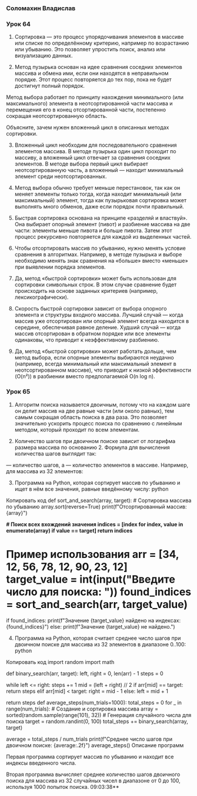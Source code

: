 ### Соломахин Владислав
### Урок 64

1) Сортировка — это процесс упорядочивания элементов в массиве или списке по определённому критерию, например по возрастанию или убыванию. Это позволяет упростить поиск, анализ или визуализацию данных.

2) Метод пузырька основан на идее сравнения соседних элементов массива и обмена ими, если они находятся в неправильном порядке. Этот процесс повторяется до тех пор, пока не будет достигнут полный порядок.

Метод выбора работает по принципу нахождения минимального (или максимального) элемента в неотсортированной части массива и перемещения его в конец отсортированной части, постепенно сокращая неотсортированную область.

Объясните, зачем нужен вложенный цикл в описанных методах сортировки.

3) Вложенный цикл необходим для последовательного сравнения элементов массива. В методе пузырька один цикл проходит по массиву, а вложенный цикл отвечает за сравнения соседних элементов. В методе выбора первый цикл выбирает неотсортированную часть, а вложенный — находит минимальный элемент среди неотсортированных.

4) Метод выбора обычно требует меньше перестановок, так как он меняет элементы только тогда, когда находит минимальный (или максимальный) элемент, тогда как пузырьковая сортировка может выполнять много обменов, даже если порядок почти правильный.

5) Быстрая сортировка основана на принципе «разделяй и властвуй». Она выбирает опорный элемент (пивот) и разбиение массива на две части: элементы меньше пивота и больше пивота. Затем этот процесс рекурсивно повторяется для каждой из выделенных частей.

6) Чтобы отсортировать массив по убыванию, нужно менять условие сравнения в алгоритмах. Например, в методе пузырька и выборе необходимо менять знак сравнения на «больше» вместо «меньше» при выявлении порядка элементов.

7) Да, метод «быстрой сортировки» может быть использован для сортировки символьных строк. В этом случае сравнение будет происходить на основе заданных критериев (например, лексикографически).

8) Скорость быстрой сортировки зависит от выбора опорного элемента и структуры входного массива. Лучший случай — когда массив уже отсортирован или опорный элемент всегда находится в середине, обеспечивая равное деление. Худший случай — когда массив отсортирован в обратном порядке или все элементы одинаковы, что приводит к неэффективному разбиению.

9) Да, метод «быстрой сортировки» может работать дольше, чем метод выбора, если опорные элементы выбираются неудачно (например, всегда минимальный или максимальный элемент в неотсортированном массиве), что приводит к низкой эффективности (O(n²)) в разбиении вместо предполагаемой O(n log n).


### Урок 65

1) Алгоритм поиска называется двоичным, потому что на каждом шаге он делит массив на две равные части (или около равных), тем самым сокращая область поиска в два раза. Это позволяет значительно ускорить процесс поиска по сравнению с линейным методом, который проходит по всем элементам.

2) Количество шагов при двоичном поиске зависит от логарифма размера массива по основанию 2. Формула для вычисления количества шагов выглядит так:

— количество шагов, а — количество элементов в массиве. Например, для массива из 32 элементов:

3) Программа на Python, которая сортирует массив по убыванию и ищет в нём все значения, равные введённому числу: python

Копировать код def sort_and_search(array, target): # Сортировка массива по убыванию array.sort(reverse=True) print(f"Отсортированный массив: {array}")

**# Поиск всех вхождений значения
indices = [index for index, value in enumerate(array) if value == target]
return indices**
# Пример использования arr = [34, 12, 56, 78, 12, 90, 23, 12] target_value = int(input("Введите число для поиска: ")) found_indices = sort_and_search(arr, target_value)

if found_indices: print(f"Значение {target_value} найдено на индексах: {found_indices}") else: print(f"Значение {target_value} не найдено.")

4) Программа на Python, которая считает среднее число шагов при двоичном поиске для массива из 32 элементов в диапазоне 0..100: python

Копировать код import random import math

def binary_search(arr, target): left, right = 0, len(arr) - 1 steps = 0

while left <= right:
    steps += 1
    mid = (left + right) // 2
    if arr[mid] == target:
        return steps
    elif arr[mid] < target:
        right = mid - 1
    else:
        left = mid + 1
        
return steps
def average_steps(num_trials=1000): total_steps = 0 for _ in range(num_trials): # Создание и сортировка массива array = sorted(random.sample(range(101), 32)) # Генерация случайного числа для поиска target = random.randint(0, 100) total_steps += binary_search(array, target)

average = total_steps / num_trials
print(f"Среднее число шагов при двоичном поиске: {average:.2f}")
average_steps() Описание программ

Первая программа сортирует массив по убыванию и находит все индексы введенного числа.

Вторая программа вычисляет среднее количество шагов двоичного поиска для массива из 32 случайных чисел в диапазоне от 0 до 100, используя 1000 попыток поиска. 09:03:38**

